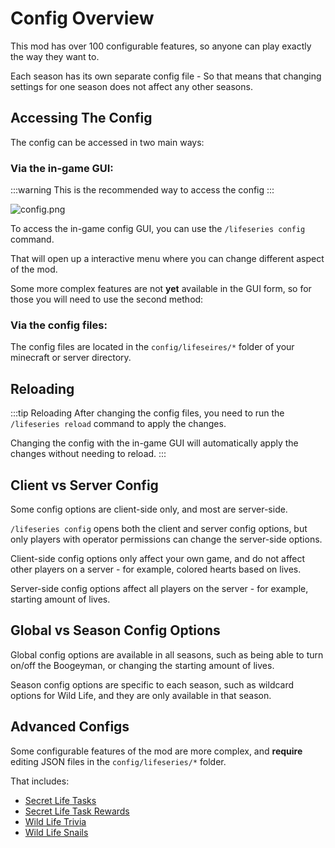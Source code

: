 # Config Overview

This mod has over 100 configurable features, so anyone can play exactly the way they want to.

Each season has its own separate config file - So that means that changing settings for one season does not affect any other seasons.

## Accessing The Config

The config can be accessed in two main ways:

### Via the in-game GUI:
:::warning This is the recommended way to access the config
:::

![config.png](/config.png)

To access the in-game config GUI, you can use the `/lifeseries config` command.

That will open up a interactive menu where you can change different aspect of the mod.

Some more complex features are not **yet** available in the GUI form, so for those you will need to use the second method:

### Via the config files:

The config files are located in the `config/lifeseires/*` folder of your minecraft or server directory.

## Reloading
:::tip Reloading
After changing the config files, you need to run the `/lifeseries reload` command to apply the changes.

Changing the config with the in-game GUI will automatically apply the changes without needing to reload.
:::

## Client vs Server Config

Some config options are client-side only, and most are server-side.

`/lifeseries config` opens both the client and server config options, but only players with operator permissions can change the server-side options.

Client-side config options only affect your own game, and do not affect other players on a server - for example, colored hearts based on lives.

Server-side config options affect all players on the server - for example, starting amount of lives.

## Global vs Season Config Options

Global config options are available in all seasons, such as being able to turn on/off the Boogeyman, or changing the starting amount of lives.

Season config options are specific to each season, such as wildcard options for Wild Life, and they are only available in that season.

## Advanced Configs
Some configurable features of the mod are more complex, and **require** editing JSON files in the `config/lifeseries/*` folder.

That includes:
- [Secret Life Tasks](/config/secret-life-tasks)
- [Secret Life Task Rewards](/config/secret-life-rewards)
- [Wild Life Trivia](/config/wild-life-trivia)
- [Wild Life Snails](/config/wild-life-snails)
